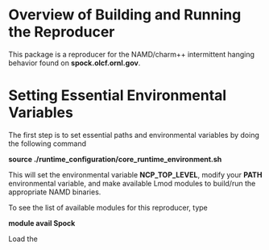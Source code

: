 # Overview of Building and Running the Reproducer
This package is a reproducer for the NAMD/charm++ intermittent hanging behavior
found on **spock.olcf.ornl.gov**. 

# Setting Essential Environmental Variables

The first step is to set essential paths and environmental variables by
doing the following command<br>

**source ./runtime\_configuration/core\_runtime\_environment.sh**<br>

This will set the environmental variable **NCP_TOP_LEVEL**, modify your
**PATH** environmental variable, and make available Lmod modules to build/run
the appropriate NAMD binaries.<br>

To see the list of available modules for this reproducer, type <br>

**module avail Spock**

Load the 




